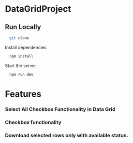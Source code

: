 # DataGridProject


## Run Locally
```bash
  git clone 
```

Install dependencies

```bash
  npm install
```
Start the server

```bash
  npm run dev
```
# Features
### Select All Checkbox Functionality in Data Grid
### Checkbox functionality 
### Download selected rows only with available status.
